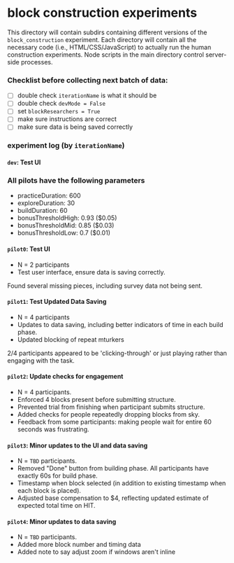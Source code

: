 # block construction experiments

This directory will contain subdirs containing different versions of the `block_construction` experiment. Each directory will contain all the necessary code (i.e., HTML/CSS/JavaScript) to actually run the human construction experiments. Node scripts in the main directory control server-side processes.

### Checklist before collecting next batch of data: 
- [ ]  double check `iterationName` is what it should be
- [ ] double check `devMode = False`
- [ ] set `blockResearchers = True`
- [ ] make sure instructions are correct
- [ ] make sure data is being saved correctly

### experiment log (by `iterationName`)

#### `dev`: Test UI



### All pilots have the following parameters

- practiceDuration: 600
- exploreDuration: 30
- buildDuration: 60
- bonusThresholdHigh: 0.93 ($0.05)
- bonusThresholdMid: 0.85 ($0.03)
- bonusThresholdLow: 0.7 ($0.01)

#### `pilot0`: Test UI

- N = 2 participants
- Test user interface, ensure data is saving correctly.

Found several missing pieces, including survey data not being sent.

#### `pilot1`: Test Updated Data Saving

- N = 4 participants
- Updates to data saving, including better indicators of time in each build phase.
- Updated blocking of repeat mturkers

2/4 participants appeared to be 'clicking-through' or just playing rather than engaging with the task.

#### `pilot2`: Update checks for engagement

- N = 4 participants.
- Enforced 4 blocks present before submitting structure.
- Prevented trial from finishing when participant submits structure. 
- Added checks for people repeatedly dropping blocks from sky.
- Feedback from some participants: making people wait for entire 60 seconds was frustrating. 

#### `pilot3`: Minor updates to the UI and data saving
- N = `TBD` participants.
- Removed "Done" button from building phase. All participants have exactly 60s for build phase.
- Timestamp when block selected (in addition to existing timestamp when each block is placed).
- Adjusted base compensation to $4, reflecting updated estimate of expected total time on HIT.

#### `pilot4`: Minor updates to data saving
- N = `TBD` participants.
- Added more block number and timing data
- Added note to say adjust zoom if windows aren't inline

